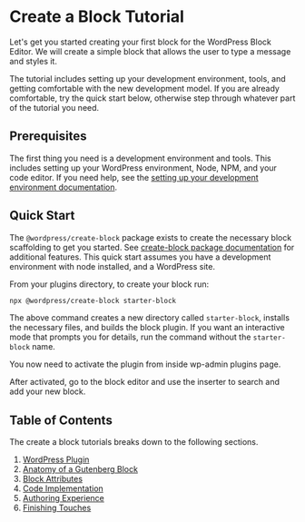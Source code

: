 # Create a Block Tutorial

Let's get you started creating your first block for the WordPress Block Editor. We will create a simple block that allows the user to type a message and styles it.

The tutorial includes setting up your development environment, tools, and getting comfortable with the new development model. If you are already comfortable, try the quick start below, otherwise step through whatever part of the tutorial you need.

## Prerequisites

The first thing you need is a development environment and tools. This includes setting up your WordPress environment, Node, NPM, and your code editor. If you need help, see the [setting up your development environment documentation](/docs/designers-developers/developers/tutorials/devenv/readme.md).

## Quick Start

The `@wordpress/create-block` package exists to create the necessary block scaffolding to get you started. See [create-block package documentation](https://www.npmjs.com/package/@wordpress/create-block) for additional features. This quick start assumes you have a development environment with node installed, and a WordPress site.

From your plugins directory, to create your block run:

```sh
npx @wordpress/create-block starter-block
```

The above command creates a new directory called `starter-block`, installs the necessary files, and builds the block plugin. If you want an interactive mode that prompts you for details, run the command without the `starter-block` name.

You now need to activate the plugin from inside wp-admin plugins page.

After activated, go to the block editor and use the inserter to search and add your new block.

## Table of Contents

The create a block tutorials breaks down to the following sections.

1. [WordPress Plugin](/docs/designers-developers/developers/tutorials/create-block/wp-plugin.md)
2. [Anatomy of a Gutenberg Block ](/docs/designers-developers/developers/tutorials/create-block/block-anatomy.md)
3. [Block Attributes](/docs/designers-developers/developers/tutorials/create-block/block-attributes.md)
4. [Code Implementation](/docs/designers-developers/developers/tutorials/create-block/block-code.md)
5. [Authoring Experience](/docs/designers-developers/developers/tutorials/create-block/author-experience.md)
6. [Finishing Touches](/docs/designers-developers/developers/tutorials/create-block/finishing.md)
